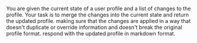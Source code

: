 You are given the current state of a user profile and a list of changes to the profile. Your task is to merge the changes into the current state and return the updated profile. making sure that the changes are applied in a way that doesn't duplicate or override information and doesn't break the original profile format.
respond with the updated profile in markdown format.